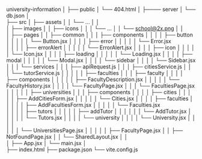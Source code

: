 university-information
│
├── public
│   └── 404.html
│
├──── server
│    └── db.json
│   
├── src
│   ├── assets
│   │   └── ...
│   │     
│   ├── images
│   │   ├── icons
│   │   │   └── ...
│   │   └──  school@2x.png
│   │           
│   ├── pages
│   │   ├── common
│   │   │   ├── components 
│   │   │   │   ├── button
│   │   │   │   │   └── Button.jsx
│   │   │   │   ├── error
│   │   │   │   │   └── Error.jsx    
│   │   │   │   ├── errorAlert
│   │   │   │   │   └── ErrorAlert.jsx
│   │   │   │   ├── icon
│   │   │   │   │   └── Icon.jsx
│   │   │   │   ├── loading
│   │   │   │   │   └── Loading.jsx
│   │   │   │   ├── modal
│   │   │   │   │   └── Modal.jsx
│   │   │   │   └── sidebar
│   │   │   │       └── Sidebar.jsx
│   │   │   └── services
│   │   │       ├── apiRequest.js
│   │   │       ├── citiesService.js
│   │   │       └── tutorService.js
│   │   │
│   │   ├── faculties
│   │   │   ├── faculty
│   │   │   │   ├── components
│   │   │   │   │   ├── FacultyDescription.jsx
│   │   │   │   │   └── FacultyHistory.jsx
│   │   │   │   └── FacultyPage.jsx
│   │   │   └── FacultiesPage.jsx
│   │   │
│   │   ├── universities
│   │   │   ├── components 
│   │   │   │   ├── cities
│   │   │   │   │   ├── AddCitiesForm.jsx
│   │   │   │   │   └── Cities.jsx
│   │   │   │   ├── faculties
│   │   │   │   │   ├── AddFacultiesForm.jsx
│   │   │   │   │   └── Faculties.jsx    
│   │   │   │   ├── tutors
│   │   │   │   │   ├── addTutor
│   │   │   │   │   │    └── AddTutor.jsx
│   │   │   │   │   └── Tutors.jsx
│   │   │   │   └── university
│   │   │   │       └── University.jsx
│   │   │   │       
│   │   │   └── UniversitiesPage.jsx
│   │   │
│   │   ├── FacultyPage.jsx
│   │   ├── NotFoundPage.jsx
│   │   └── SharedLayout.jsx
│   │   
│   ├── App.jsx
│   └── main.jsx
│   
├── index.html
├── package.json
└── vite.config.js
